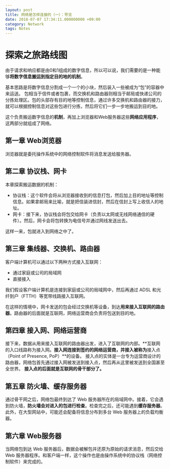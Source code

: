 ```yaml
---
layout: post
title: 网络是怎样连接的（一）：导览
date: 2018-07-07 17:34:11.000000000 +09:00
category: Network
tags: Notes
---
```


# 探索之旅路线图
由于请求和响应都是由0和1组成的数字信息，所以可以说，我们需要的是一种能够**将数字信息搬运到指定目的地的机制**。

基本思路是将数字信息分割成一个一个的小块，然后装入一些被成为“包”的容器中来运送。
包相当于信件或者包裹，而交换机和路由器则相当于邮局或快递公司的分拣处理区。包的头部存有目的地等控制信息，通过许多交换机和路由器的接力，就可以根据控制信息对这些包进行分拣，然后将它们一步一步地搬运到目的地。

这个负责搬运数字信息的**机制**，再加上浏览器和Web服务器这些**网络应用程序**，这两部分就组成了网络。

## 第一章 Web浏览器
浏览器就是委托操作系统中的网络控制软件将消息发送给服务器。

## 第二章 协议栈、网卡
本章探索搬运数据的机制：

- 协议栈：这个软件会将从浏览器接收到的信息打包，然后加上目的地址等控制信息。如果拿邮局来比喻，就是把信装进信封，然后在信封上写上收信人的地址。
- 网卡：接下来，协议栈会将包交给网卡（负责以太网或无线网络通信的硬件）。然后，网卡会将包转换为电信号并通过网线发送出去。

这样一来，包就进入到网络之中了。

## 第三章 集线器、交换机、路由器
客户端计算机可以通过以下两种方式接入互联网：

- 通过家庭或公司的局域网
- 直接接入

我们假设客户端计算机是连接到家庭或公司的局域网中，然后再通过 ADSL 和光纤到户（FTTH）等宽带线路接入互联网。

在这样的情境中，网卡发送的包会经过交换机等设备，到达**用来接入互联网的路由器**。路由器的后面就是互联网，网络运营商会负责将包送到目的地。

## 第四章 接入网、网络运营商
接下来，数据从用来接入互联网的路由器出发，进入了互联网的内部。**互联网的入口线路称为接入网。**接入网连接到签约的网络运营商，并接入被称为**接入点（Point of Presence, PoP）**的设备。
接入点的实体是一台专为运营商设计的路由器，网络包首先通过接入网被发送到接入点，然后再从这里被发送到全国甚至全世界。
**接入点的后面就是互联网的骨干部分了。**

## 第五章 防火墙、缓存服务器
通过骨干网之后，网络包最终到达了 Web 服务器所在的局域网中。接着，它会遇到防火墙，**防火墙会对进入的包进行检查**。检查完之后，还可能遇到**缓存服务器**。此外，在大型网站中，可能还会配备将信息分布到多台 Web 服务器上的负载均衡器。

## 第六章 Web服务器
当网络包到达 Web 服务器后，数据会被解包并还原为原始的请求消息，然后交给 Web 服务器程序。和客户端一样，这个操作也是由操作系统中的协议栈（网络控制软件）来完成的。



